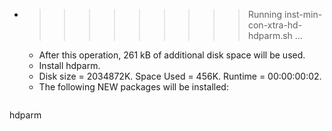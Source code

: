 * >>>>>>>>> Running inst-min-con-xtra-hd-hdparm.sh ...
  * After this operation, 261 kB of additional disk space will be used.
  * Install hdparm.
  * Disk size = 2034872K. Space Used = 456K. Runtime = 00:00:00:02.
  * The following NEW packages will be installed:
  ```bash
hdparm
  ```

